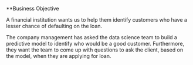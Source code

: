 **Business Objective

A financial institution wants us to help them identify customers who have a lesser chance of defaulting on the loan.

The company management has asked the data science team to build a predictive model to identify who would be a good customer. Furthermore, they want the team to come up with questions to ask the client, based on the model, when they are applying for loan.
